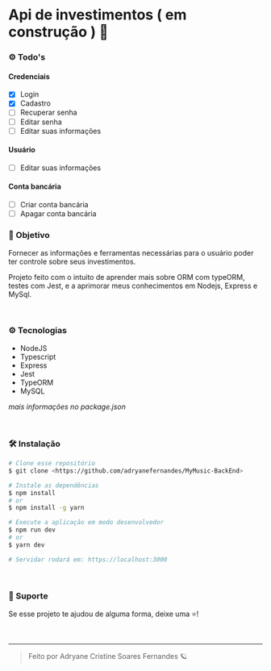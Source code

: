 # Api de investimentos ( em construção ) 🚧

### ⚙ Todo's

#### Credenciais

- [x] Login
- [x] Cadastro
- [ ] Recuperar senha
- [ ] Editar senha
- [ ] Editar suas informações

#### Usuário

- [ ] Editar suas informações

#### Conta bancária

- [ ] Criar conta bancária
- [ ] Apagar conta bancária

### 📌 Objetivo

Fornecer as informações e ferramentas necessárias para o usuário poder ter controle sobre seus investimentos.

Projeto feito com o intuito de aprender mais sobre ORM com typeORM, testes com Jest, e a aprimorar meus conhecimentos em Nodejs, Express e MySql.

<br/>

### ⚙ Tecnologias

- NodeJS
- Typescript
- Express
- Jest
- TypeORM
- MySQL

_mais informações no package.json_

<br/>

### 🛠 Instalação

```bash
# Clone esse repositório
$ git clone <https://github.com/adryanefernandes/MyMusic-BackEnd>

# Instale as dependências
$ npm install
# or
$ npm install -g yarn

# Execute a aplicação em modo desenvolvedor
$ npm run dev
# or
$ yarn dev

# Servidar rodará em: https://localhost:3000
```

<br/>

### 🥳 Suporte

Se esse projeto te ajudou de alguma forma, deixe uma ⭐️!

<br/>

---

<blockquote>
    Feito por Adryane Cristine Soares Fernandes 🪐
</blockquote>
